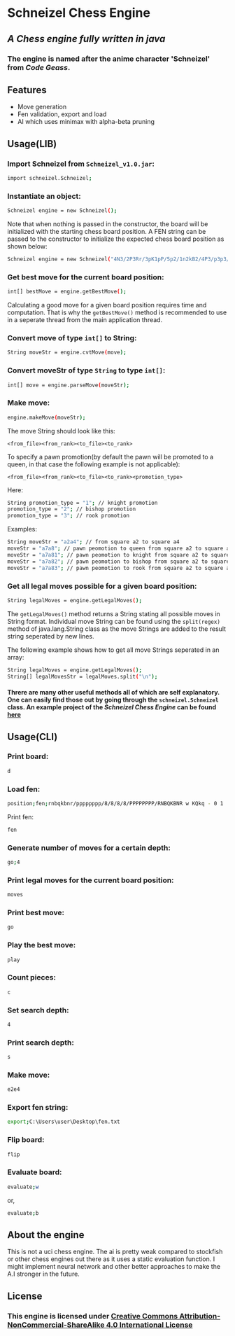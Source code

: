 # Schneizel Chess Engine
## _A Chess engine fully written in java_

### The engine is named after the anime character 'Schneizel'  from _Code Geass_.

## Features

- Move generation
- Fen validation, export and load
- AI which uses minimax with alpha-beta pruning

## Usage(LIB)

### Import Schneizel from `Schneizel_v1.0.jar`:

```sh
import schneizel.Schneizel;
```

### Instantiate an object:

```sh
Schneizel engine = new Schneizel();
```

Note that when nothing is passed in the constructor, the board will be initialized with the
starting chess board position. A FEN string can be passed to the constructor to initialize the
expected chess board position as shown below:

```sh
Schneizel engine = new Schneizel("4N3/2P3Rr/3pK1pP/5p2/1n2kB2/4P3/p3p3/5N2 w - - 0 1");
```


### Get best move for the current board position:

```sh
int[] bestMove = engine.getBestMove();
```

Calculating a good move for a given board position requires time and computation.
That is why the `getBestMove()` method is recommended to use in a seperate thread from the main application thread.

### Convert move of type `int[]` to String:

```sh
String moveStr = engine.cvtMove(move);
```

### Convert moveStr of type `String` to type `int[]`:

```sh
int[] move = engine.parseMove(moveStr);
```

### Make move:

```sh
engine.makeMove(moveStr);
```

The move String should look like this:

```
<from_file><from_rank><to_file><to_rank>
```

To specify a pawn promotion(by default the pawn will be promoted to a queen, in that case the following example is not applicable):

```
<from_file><from_rank><to_file><to_rank><promotion_type>
```

Here:

```sh
String promotion_type = "1"; // knight promotion
promotion_type = "2"; // bishop promotion
promotion_type = "3"; // rook promotion
```

Examples:

```sh
String moveStr = "a2a4"; // from square a2 to square a4
moveStr = "a7a8"; // pawn peomotion to queen from square a2 to square a4
moveStr = "a7a81"; // pawn peomotion to knight from square a2 to square a4
moveStr = "a7a82"; // pawn peomotion to bishop from square a2 to square a4
moveStr = "a7a83"; // pawn peomotion to rook from square a2 to square a4
```

### Get all legal moves possible for a given board position:

```sh
String legalMoves = engine.getLegalMoves();
```

The `getLegalMoves()` method returns a String stating all possible moves in String format.
Individual move String can be found using the `split(regex)` method of java.lang.String class as the move Strings are added to the result string seperated by new lines.

The following example shows how to get all move Strings seperated in an array:

```sh
String legalMoves = engine.getLegalMoves();
String[] legalMovesStr = legalMoves.split("\n");
```

#### Threre are many other useful methods all of which are self explanatory. One can easily find  those out by going through the `schneizel.Schneizel` class. An example project of the _Schneizel Chess Engine_ can be found [here](https://github.com/mubashirtanveerayon/My-Games/tree/master/Chess%20Game)

## Usage(CLI)

### Print board:

```sh
d
```

### Load fen:

```sh
position;fen;rnbqkbnr/pppppppp/8/8/8/8/PPPPPPPP/RNBQKBNR w KQkq - 0 1
```

Print fen:

```sh
fen
```

### Generate number of moves for a certain depth:

```sh
go;4
```
### Print legal moves for the current board position:

```sh
moves
```

### Print best move:

```sh
go
```

### Play the best move:

```sh
play
```

### Count pieces:
```sh
c
```

### Set search depth:

```sh
4
```

### Print search depth:

```sh
s
```

### Make move:

```sh
e2e4
```

### Export fen string:

```sh
export;C:\Users\user\Desktop\fen.txt
```

### Flip board:

```sh
flip
```

### Evaluate board:

```sh
evaluate;w
```

or,

```sh
evaluate;b
```

## About the engine
This is not a uci chess engine. The ai is pretty weak compared to stockfish or other chess engines out there as it uses a static evaluation function. I might implement neural network and other better approaches to make the A.I stronger in the future.

## License

### This engine is licensed under [Creative Commons Attribution-NonCommercial-ShareAlike 4.0 International License](https://creativecommons.org/licenses/by-nc-sa/4.0/)
